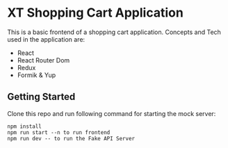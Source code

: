 # XT Shopping Cart Application

This is a basic frontend of a shopping cart application.
Concepts and Tech used in the application are:
- React
- React Router Dom
- Redux
- Formik & Yup

## Getting Started

Clone this repo and run following command for starting the mock server:

```
npm install
npm run start --n to run frontend
npm run dev -- to run the Fake API Server

```
